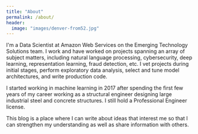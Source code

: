 ```yaml
---
title: "About"
permalink: /about/
header:
  image: "images/denver-from52.jpg"
---
```


I'm a Data Scientist at Amazon Web Services on the Emerging Technology Solutions team. I work and have worked on projects spanning an array of subject matters, including natural language processing, cybersecurity, deep learning, representation learning, fraud detection, etc. I vet projects during initial stages, perform exploratory data analysis, select and tune model architectures, and write production code.

I started working in machine learning in 2017 after spending the first few years of my career working as a structural engineer designing large industrial steel and concrete structures. I still hold a Professional Engineer license.

This blog is a place where I can write about ideas that interest me so that I can strengthen my understanding as well as share information with others.
